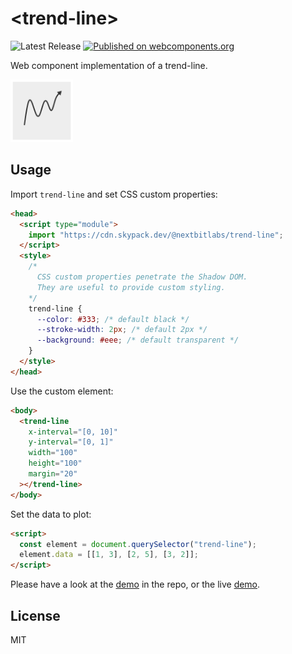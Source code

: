 # &lt;trend-line&gt;

![Latest Release](https://badgen.net/github/release/nextbitlabs/trend-line) [![Published on webcomponents.org](https://img.shields.io/badge/webcomponents.org-published-blue.svg)](https://www.webcomponents.org/element/trend-line)

Web component implementation of a trend-line.

<img width="100px" src="image.png">

## Usage

Import `trend-line` and set CSS custom properties:

```html
<head>
  <script type="module">
    import "https://cdn.skypack.dev/@nextbitlabs/trend-line";
  </script>
  <style>
    /*
      CSS custom properties penetrate the Shadow DOM.
      They are useful to provide custom styling.
    */
    trend-line {
      --color: #333; /* default black */
      --stroke-width: 2px; /* default 2px */
      --background: #eee; /* default transparent */
    }
  </style>
</head>
```

Use the custom element:

```html
<body>
  <trend-line
    x-interval="[0, 10]"
    y-interval="[0, 1]"
    width="100"
    height="100"
    margin="20"
  ></trend-line>
</body>
```

Set the data to plot:

```html
<script>
  const element = document.querySelector("trend-line");
  element.data = [[1, 3], [2, 5], [3, 2]];
</script>
```

Please have a look at the [demo](https://github.com/nextbitlabs/trend-line/blob/main/demo/index.html) in the repo, or the live [demo](https://pp41i.csb.app/).

## License

MIT

